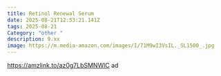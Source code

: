 ```yaml
---
title: Retinol Renewal Serum
date: 2025-08-21T12:53:21.141Z
tags: 2025-08-21
Category: "other "
description: 9.xx
image: https://m.media-amazon.com/images/I/71M9wI3VsIL._SL1500_.jpg
---
```

https://amzlink.to/az0g7LbSMNWlC ad